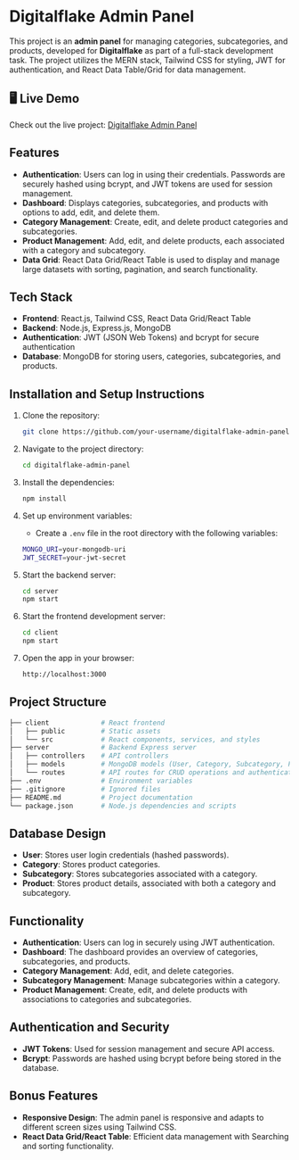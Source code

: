 # Digitalflake Admin Panel

This project is an **admin panel** for managing categories, subcategories, and products, developed for **Digitalflake** as part of a full-stack development task. The project utilizes the MERN stack, Tailwind CSS for styling, JWT for authentication, and React Data Table/Grid for data management.

## 🖥️ Live Demo

Check out the live project: [Digitalflake Admin Panel](https://your-live-demo-link.com)

## Features

- **Authentication**: Users can log in using their credentials. Passwords are securely hashed using bcrypt, and JWT tokens are used for session management.
- **Dashboard**: Displays categories, subcategories, and products with options to add, edit, and delete them.
- **Category Management**: Create, edit, and delete product categories and subcategories.
- **Product Management**: Add, edit, and delete products, each associated with a category and subcategory.
- **Data Grid**: React Data Grid/React Table is used to display and manage large datasets with sorting, pagination, and search functionality.

## Tech Stack

- **Frontend**: React.js, Tailwind CSS, React Data Grid/React Table
- **Backend**: Node.js, Express.js, MongoDB
- **Authentication**: JWT (JSON Web Tokens) and bcrypt for secure authentication
- **Database**: MongoDB for storing users, categories, subcategories, and products.

## Installation and Setup Instructions

1. Clone the repository:

    ```bash
    git clone https://github.com/your-username/digitalflake-admin-panel.git
    ```

2. Navigate to the project directory:

    ```bash
    cd digitalflake-admin-panel
    ```

3. Install the dependencies:

    ```bash
    npm install
    ```

4. Set up environment variables:

    - Create a `.env` file in the root directory with the following variables:

    ```bash
    MONGO_URI=your-mongodb-uri
    JWT_SECRET=your-jwt-secret
    ```

5. Start the backend server:

    ```bash
    cd server
    npm start
    ```

6. Start the frontend development server:

    ```bash
    cd client
    npm start
    ```

7. Open the app in your browser:

    ```bash
    http://localhost:3000
    ```

## Project Structure

```bash
├── client             # React frontend
│   ├── public         # Static assets
│   └── src            # React components, services, and styles
├── server             # Backend Express server
│   ├── controllers    # API controllers
│   ├── models         # MongoDB models (User, Category, Subcategory, Product)
│   └── routes         # API routes for CRUD operations and authentication
├── .env               # Environment variables
├── .gitignore         # Ignored files
├── README.md          # Project documentation
└── package.json       # Node.js dependencies and scripts
```
## Database Design

- **User**: Stores user login credentials (hashed passwords).
- **Category**: Stores product categories.
- **Subcategory**: Stores subcategories associated with a category.
- **Product**: Stores product details, associated with both a category and subcategory.
## Functionality

- **Authentication**: Users can log in securely using JWT authentication.
- **Dashboard**: The dashboard provides an overview of categories, subcategories, and products.
- **Category Management**: Add, edit, and delete categories.
- **Subcategory Management**: Manage subcategories within a category.
- **Product Management**: Create, edit, and delete products with associations to categories and subcategories.
## Authentication and Security

- **JWT Tokens**: Used for session management and secure API access.
- **Bcrypt**: Passwords are hashed using bcrypt before being stored in the database.
## Bonus Features

- **Responsive Design**: The admin panel is responsive and adapts to different screen sizes using Tailwind CSS.
- **React Data Grid/React Table**: Efficient data management with Searching and sorting functionality.

